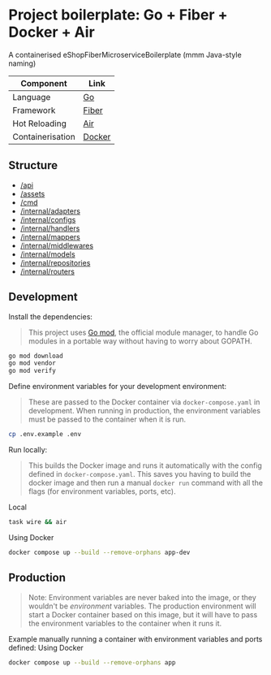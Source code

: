 # Project boilerplate: Go + Fiber + Docker + Air
A containerised eShopFiberMicroserviceBoilerplate (mmm Java-style naming)

| Component         | Link                                   |
| ----------------- |----------------------------------------|
| Language          | [Go](https://go.dev/)                  |
| Framework         | [Fiber](https://docs.gofiber.io/)      |
| Hot Reloading     | [Air](https://github.com/cosmtrek/air) |
| Containerisation  | [Docker](https://www.docker.com/)      |

## Structure

- [/api](api/README.md)
- [/assets](assets/README.md)
- [/cmd](cmd/README.md)
- [/internal/adapters](internal/adapters/README.md)
- [/internal/configs](internal/configs/README.md)
- [/internal/handlers](internal/handlers/README.md)
- [/internal/mappers](internal/mappers/README.md)
- [/internal/middlewares](internal/middlewares/README.md)
- [/internal/models](internal/models/README.md)
- [/internal/repositories](internal/repositories/README.md)
- [/internal/routers](internal/routers/README.md)

## Development

Install the dependencies:

> This project uses [Go mod](https://blog.golang.org/using-go-modules), the official module manager, to handle Go modules in a portable way without having to worry about GOPATH.

```bash
go mod download
go mod vendor
go mod verify
```

Define environment variables for your development environment:

> These are passed to the Docker container via `docker-compose.yaml` in development. When running in production, the environment variables must be passed to the container when it is run.

```bash
cp .env.example .env
```

Run locally:

> This builds the Docker image and runs it automatically with the config defined in `docker-compose.yaml`. This saves you having to build the docker image and then run a manual `docker run` command with all the flags (for environment variables, ports, etc).

Local
```bash
task wire && air
```

Using Docker
```bash
docker compose up --build --remove-orphans app-dev
```

## Production

> Note: Environment variables are never baked into the image, or they wouldn't be _environment_ variables. The production environment will start a Docker container based on this image, but it will have to pass the environment variables to the container when it runs it.

Example manually running a container with environment variables and ports defined:
Using Docker
```bash
docker compose up --build --remove-orphans app
```